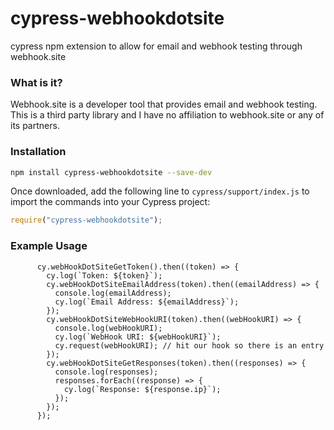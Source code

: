 # cypress-webhookdotsite

cypress npm extension to allow for email and webhook testing through webhook.site

### What is it?

Webhook.site is a developer tool that provides email and webhook testing. This is a third party library and I have no affiliation to webhook.site or any of its partners.

### Installation

```sh
npm install cypress-webhookdotsite --save-dev
```

Once downloaded, add the following line to `cypress/support/index.js` to import the commands into your Cypress project:

```js
require("cypress-webhookdotsite");
```

### Example Usage

```
      cy.webHookDotSiteGetToken().then((token) => {
        cy.log(`Token: ${token}`);
        cy.webHookDotSiteEmailAddress(token).then((emailAddress) => {
          console.log(emailAddress);
          cy.log(`Email Address: ${emailAddress}`);
        });
        cy.webHookDotSiteWebHookURI(token).then((webHookURI) => {
          console.log(webHookURI);
          cy.log(`WebHook URI: ${webHookURI}`);
          cy.request(webHookURI); // hit our hook so there is an entry
        });
        cy.webHookDotSiteGetResponses(token).then((responses) => {
          console.log(responses);
          responses.forEach((response) => {
            cy.log(`Response: ${response.ip}`);
          });
        });
      });
```
